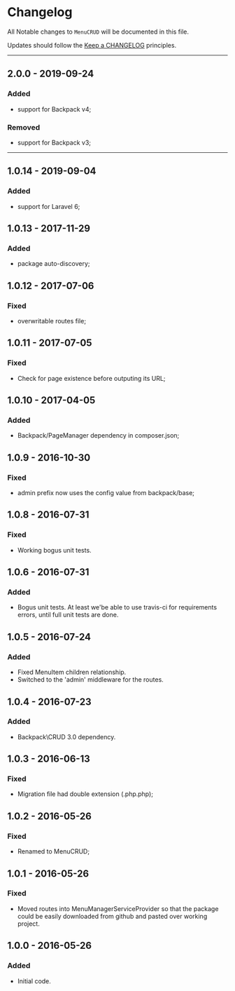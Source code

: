 # Changelog

All Notable changes to `MenuCRUD` will be documented in this file.

Updates should follow the [Keep a CHANGELOG](http://keepachangelog.com/) principles.

-------------

## 2.0.0 - 2019-09-24

### Added
- support for Backpack v4;

### Removed
- support for Backpack v3;

-------------


## 1.0.14 - 2019-09-04

### Added
- support for Laravel 6;


## 1.0.13 - 2017-11-29

### Added
- package auto-discovery;


## 1.0.12 - 2017-07-06

### Fixed
- overwritable routes file;


## 1.0.11 - 2017-07-05

### Fixed
- Check for page existence before outputing its URL;


## 1.0.10 - 2017-04-05

### Added
- Backpack/PageManager dependency in composer.json;


## 1.0.9 - 2016-10-30

### Fixed
- admin prefix now uses the config value from backpack/base;


## 1.0.8 - 2016-07-31

### Fixed
- Working bogus unit tests.



## 1.0.6 - 2016-07-31

### Added
- Bogus unit tests. At least we'be able to use travis-ci for requirements errors, until full unit tests are done.


## 1.0.5 - 2016-07-24

### Added
- Fixed MenuItem children relationship.
- Switched to the 'admin' middleware for the routes.


## 1.0.4 - 2016-07-23

### Added
- Backpack\CRUD 3.0 dependency.


## 1.0.3 - 2016-06-13

### Fixed
- Migration file had double extension (.php.php);


## 1.0.2 - 2016-05-26

### Fixed
- Renamed to MenuCRUD;


## 1.0.1 - 2016-05-26

### Fixed
- Moved routes into MenuManagerServiceProvider so that the package could be easily downloaded from github and pasted over working project.


## 1.0.0 - 2016-05-26

### Added
- Initial code.

